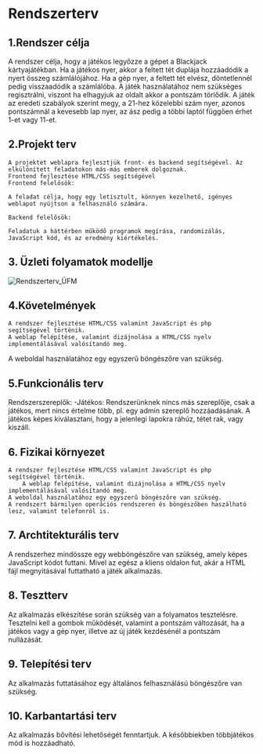 # ﻿Rendszerterv

## 1.Rendszer célja
A rendszer célja, hogy a játékos legyőzze a gépet a Blackjack kártyajátékban.
Ha a játékos nyer, akkor a feltett tét duplája hozzáadódik a nyert összeg számlálójához.
Ha a gép nyer, a feltett tét elvész, döntetlennél pedig visszaadódik a számlálóba. 
A játék használatához nem szükséges regisztrálni, viszont ha elhagyjuk az oldalt akkor a pontszám törlődik.
A játék az eredeti szabályok szerint megy, a 21-hez közelebbi szám nyer, azonos pontszámnál a kevesebb lap nyer, az ász pedig a többi laptól függően érhet 1-et vagy 11-et.

## 2.Projekt terv
	A projektet weblapra fejlesztjük front- és backend segítségével. Az elkülönített feladatokon más-más emberek dolgoznak.
	Frontend fejlesztése HTML/CSS segítségével
	Frontend felelősök:

	A feladat célja, hogy egy letisztult, könnyen kezelhető, igényes weblapot nyújtson a felhasználó számára.

	Backend felelősök:

	Feladatuk a háttérben működő programok megírása, randomizálás, JavaScript kód, és az eredmény kiértékelés.
	
## 3. Üzleti folyamatok modellje
![Rendszerterv_ÜFM](https://user-images.githubusercontent.com/82752886/135045846-c1ea8490-7fe1-4f7f-b73f-8c2b4a14c746.png)


## 4.Követelmények
	A rendszer fejlesztése HTML/CSS valamint JavaScript és php segítségével történik.
	A weblap felépítése, valamint dizájnolása a HTML/CSS nyelv implementálásával valósítandó meg.
A weboldal használatához egy egyszerű böngészőre van szükség.

## 5.Funkcionális terv
Rendszerszereplők:
-Játékos: Rendszerünknek nincs más szereplője, csak a játékos, mert nincs értelme több, pl. egy admin szereplő hozzáadásának.
A játékos képes kiválasztani, hogy a jelenlegi lapokra ráhúz, tétet rak, vagy kiszáll.

## 6. Fizikai környezet
    A rendszer fejlesztése HTML/CSS valamint JavaScript és php segítségével történik.
        A weblap felépítése, valamint dizájnolása a HTML/CSS nyelv implementálásával valósítandó meg.
    A weboldal használatához egy egyszerű böngészőre van szükség.
    A rendszert bármilyen operációs rendszeren és böngészőben haszálható lesz, valamint telefonról is.

## 7. Archtitekturális terv
A rendszerhez mindössze egy webböngészőre van szükség, amely képes JavaScript kódot futtani. Mivel az egész a kliens oldalon fut, akár a HTML fájl megnyitásával futtatható a játék alkalmazás.

## 8. Tesztterv
Az alkalmazás elkészítése során szükség van a folyamatos tesztelésre.
Tesztelni kell a gombok működését, valamint a pontszám változását, ha a játékos vagy a gép nyer, illetve az új játék kezdésénél a pontszám nullázását.

## 9. Telepítési terv
Az alkalmazás futtatásához egy általános felhasználású böngészőre van szükség.

## 10. Karbantartási terv
Az alkalmazás bővítési lehetőségét fenntartjuk. A későbbiekben többjátékos mód is hozzáadható.
